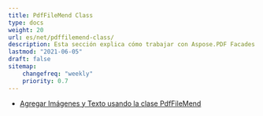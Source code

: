 ```yaml
---
title: PdfFileMend Class
type: docs
weight: 20
url: es/net/pdffilemend-class/
description: Esta sección explica cómo trabajar con Aspose.PDF Facades usando la clase PdfFileMend.
lastmod: "2021-06-05"
draft: false
sitemap:
    changefreq: "weekly"
    priority: 0.7
---
```


- [Agregar Imágenes y Texto usando la clase PdfFileMend](/pdf/net/adding-images-and-text-using-pdffilemend-class/)